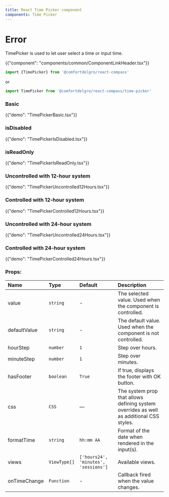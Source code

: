 ```yaml
---
title: React Time Picker component
components: Time Picker
---
```


# Error

<p class="description">TimePicker is used to let user select a time or input time.</p>

{{"component": "components/common/ComponentLinkHeader.tsx"}}

```jsx
import {TimePicker} from '@comfortdelgro/react-compass'
```

or

```jsx
import TimePicker from '@comfortdelgro/react-compass/time-picker'
```
### Basic

{{"demo": "TimePickerBasic.tsx"}}

### isDisabled

{{"demo": "TimePickerIsDisabled.tsx"}}

### isReadOnly

{{"demo": "TimePickerIsReadOnly.tsx"}}

### Uncontrolled with 12-hour system

{{"demo": "TimePickerUncontrolled12Hours.tsx"}}

### Controlled with 12-hour system

{{"demo": "TimePickerControlled12Hours.tsx"}}

### Uncontrolled with 24-hour system

{{"demo": "TimePickerUncontrolled24Hours.tsx"}}

### Controlled with 24-hour system

{{"demo": "TimePickerControlled24Hours.tsx"}}


### Props:


| Name         | Type         | Default                              | Description                                                                             |
| :----------- | :----------- | :----------------------------------- | :-------------------------------------------------------------------------------------- |
| value        | `string`     | -                                    | The selected value. Used when the component is controlled.                              |
| defaultValue | `string`     | -                                    | The default value. Used when the component is not controlled.                           |
| hourStep     | `number`     | `1`                                  | Step over hours.                                                                        |
| minuteStep   | `number`     | `1`                                  | Step over minutes.                                                                      |
| hasFooter    | `boolean`    | `True`                               | If true, displays the footer with OK button.                                            |
| css          | `CSS`        | —                                    | The system prop that allows defining system overrides as well as additional CSS styles. |
| formatTime   | `string`     | `hh:mm AA`                           | Format of the date when rendered in the input(s).                                       |
| views        | `ViewType[]` | `['hours24', 'minutes', 'sessions']` | Available views.                                                                        |
| onTimeChange | `Function`   | -                                    | Callback fired when the value changes.                                                  |

